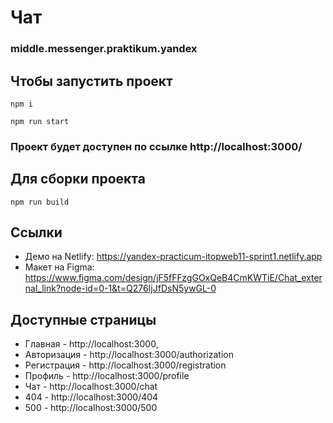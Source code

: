 # Чат
### middle.messenger.praktikum.yandex

## Чтобы запустить проект

```npm i```

```npm run start```

### Проект будет доступен по ссылке http://localhost:3000/

## Для сборки проекта

```npm run build```

## Ссылки
- Демо на Netlify: https://yandex-practicum-itopweb11-sprint1.netlify.app
- Макет на Figma: https://www.figma.com/design/jF5fFFzgGOxQeB4CmKWTiE/Chat_external_link?node-id=0-1&t=Q276IjJfDsN5ywGL-0


## Доступные страницы
- Главная - http://localhost:3000,
- Авторизация - http://localhost:3000/authorization
- Регистрация - http://localhost:3000/registration
- Профиль - http://localhost:3000/profile
- Чат - http://localhost:3000/chat
- 404 - http://localhost:3000/404
- 500 - http://localhost:3000/500

